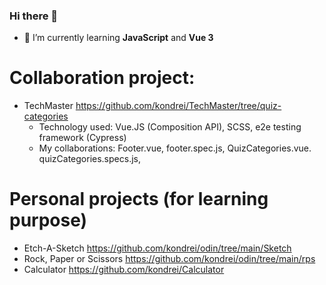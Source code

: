 ### Hi there 👋
- 🌱 I’m currently learning **JavaScript** and **Vue 3**
# Collaboration project:
- TechMaster https://github.com/kondrei/TechMaster/tree/quiz-categories
  - Technology used: Vue.JS (Composition API), SCSS, e2e testing framework (Cypress)
  - My collaborations: Footer.vue, footer.spec.js, QuizCategories.vue. quizCategories.specs.js,

# Personal projects (for learning purpose)
- Etch-A-Sketch https://github.com/kondrei/odin/tree/main/Sketch
- Rock, Paper or Scissors https://github.com/kondrei/odin/tree/main/rps
- Calculator https://github.com/kondrei/Calculator

<!--
**kondrei/kondrei** is a ✨ _special_ ✨ repository because its `README.md` (this file) appears on your GitHub profile.

Here are some ideas to get you started:

- 🔭 I’m currently working on ...
- 🌱 I’m currently learning ...
- 👯 I’m looking to collaborate on ...
- 🤔 I’m looking for help with ...
- 💬 Ask me about ...
- 📫 How to reach me: ...
- 😄 Pronouns: ...

-->
